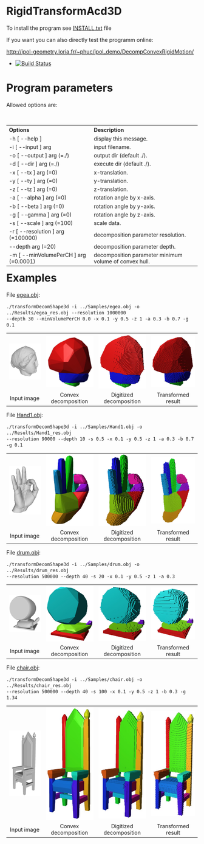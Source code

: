 # RigidTransformAcd3D

To install the program see <a href="https://github.com/ngophuc/RigidTransformAcd3D/blob/master/INSTALL.txt">INSTALL.txt</a> file


If you want you can also directly test the programm online:

http://ipol-geometry.loria.fr/~phuc/ipol_demo/DecompConvexRigidMotion/


* [![Build Status](https://travis-ci.org/ngophuc/RigidTransformAcd3D.svg?branch=master)](https://travis-ci.org/ngophuc/RigidTransformAcd3D)

# Program parameters

Allowed options are: 
<table align="right">
  <tr>
    <th align=Left>Options</th>
    <th align=Left>Description</th>
  </tr>
  <tr>
    <td align=Left>-h [ --help ]</th>
    <td>display this message.</th>
  </tr>	
  <tr>
    <td align=Left>-i [ --input ] arg</td>
    <td align=Left>input filename.</td>
  </tr>
  <tr>
    <td align=Left>-o [ --output ] arg (=./) </td>
    <td align=Left>output dir (default ./).</td>
  </tr>
  <tr>
    <td align=Left>-d [ --dir ] arg (=./) </td>
    <td align=Left> execute dir (default ./).</td>
  </tr>
  <tr>
    <td align=Left>-x [ --tx ] arg (=0) </td>
    <td align=Left>x-translation.</td>
  </tr>	
  <tr>
    <td align=Left>-y [ --ty ] arg (=0)</th>
    <td>y-translation.</th>
  </tr>	
  <tr>
    <td align=Left>-z [ --tz ] arg (=0)</td>
    <td align=Left>z-translation.</td>
  </tr>
  <tr>
    <td align=Left>-a [ --alpha ] arg (=0)  </td>
    <td align=Left>rotation angle by x-axis.</td>
  </tr>
  <tr>
    <td align=Left>-b [ --beta ] arg (=0) </td>
    <td align=Left>rotation angle by y-axis.</td>
  </tr>
  <tr>
    <td align=Left>-g [ --gamma ] arg (=0) </td>
    <td align=Left>rotation angle by z-axis.</td>
  </tr>	  
  <tr>
    <td align=Left>-s [ --scale ] arg (=100)   </td>
    <td align=Left>scale data.</td>
  </tr>
  <tr>
    <td align=Left>-r [ --resolution ] arg (=100000) </td>
    <td align=Left>decomposition parameter resolution.</td>
  </tr>
  <tr>
    <td align=Left>--depth arg (=20) </td>
    <td align=Left>decomposition parameter depth.</td>
  </tr>	  
  <tr>
    <td align=Left>-m [ --minVolumePerCH ] arg (=0.0001) </td>
    <td align=Left>decomposition parameter minimum volume of convex hull.</td>
  </tr>	
</table>

# Examples

<p>File <a href="https://github.com/ngophuc/RigidTransformAcd3D/blob/master/Samples/egea.obj">egea.obj</a>: </p>&#x000A;&#x000A;
<pre class="code highlight js-syntax-highlight plaintext">
<code>./transformDecomShape3d -i ../Samples/egea.obj -o ../Results/egea_res.obj --resolution 1000000 
--depth 30 --minVolumePerCH 0.0 -x 0.1 -y 0.5 -z 1 -a 0.3 -b 0.7 -g 0.1</code>
</pre>&#x000A;&#x000A;
<p>
	<table cellpadding="5">
		<tr>
		<td align="center" valign="center">
			<a href="https://github.com/ngophuc/RigidTransformAcd3D/blob/master/Samples/egea.obj">
				<img width="200" src="https://github.com/ngophuc/RigidTransformAcd3D/blob/master/Samples/egea.jpg" alt="Input image" />
			</a>	
		</td>	
		<td align="center" valign="center">
			<a href="https://github.com/ngophuc/RigidTransformAcd3D/blob/master/Results/egea_res_decomp.sdp">
				<img width="200" src="https://github.com/ngophuc/RigidTransformAcd3D/blob/master/Results/egea_res_decomp.jpg" alt="Convex decomposition" />
			</a>
		</td>	
		<td align="center" valign="center">
			<a href="https://github.com/ngophuc/RigidTransformAcd3D/blob/master/Results/egea_res_shape.obj">
				<img width="200" src="https://github.com/ngophuc/RigidTransformAcd3D/blob/master/Results/egea_res_shape.jpg" alt="Digitized decomposition" />
			</a>
		</td>
    		<td align="center" valign="center">
			<a href="https://github.com/ngophuc/RigidTransformAcd3D/blob/master/Results/egea_res_tshape.obj">
				<img width="200" src="https://github.com/ngophuc/RigidTransformAcd3D/blob/master/Results/egea_res_tshape.jpg" alt="Transformed result" />
			</a>
		</td>  
		</tr>
		<tr>
			<td align="center" valign="center">  Input image </td>
			<td align="center" valign="center">  Convex decomposition </td>
			<td align="center" valign="center">  Digitized decomposition </td>
			<td align="center" valign="center">  Transformed result </td>
		</tr>
	</table>
</p>

<p>File <a href="https://github.com/ngophuc/RigidTransformAcd3D/blob/master/Samples/Hand1.obj">Hand1.obj</a>: </p>&#x000A;&#x000A;
<pre class="code highlight js-syntax-highlight plaintext">
<code>./transformDecomShape3d -i ../Samples/Hand1.obj -o ../Results/Hand1_res.obj 
--resolution 90000 --depth 10 -s 0.5 -x 0.1 -y 0.5 -z 1 -a 0.3 -b 0.7 -g 0.1</code>
</pre>&#x000A;&#x000A;
<p>
	<table cellpadding="5">
		<tr>
		<td align="center" valign="center">
			<a href="https://github.com/ngophuc/RigidTransformAcd3D/blob/master/Samples/Hand1.obj">
				<img width="200" src="https://github.com/ngophuc/RigidTransformAcd3D/blob/master/Samples/Hand1.jpg" alt="Input image" />
			</a>	
		</td>	
		<td align="center" valign="center">
			<a href="https://github.com/ngophuc/RigidTransformAcd3D/blob/master/Results/Hand1_res_decomp.sdp">
				<img width="200" src="https://github.com/ngophuc/RigidTransformAcd3D/blob/master/Results/Hand1_res_decomp.jpg" alt="Convex decomposition" />
			</a>
		</td>	
		<td align="center" valign="center">
			<a href="https://github.com/ngophuc/RigidTransformAcd3D/blob/master/Results/Hand1_res_shape.obj">
				<img width="200" src="https://github.com/ngophuc/RigidTransformAcd3D/blob/master/Results/Hand1_res_shape.jpg" alt="Digitized decomposition" />
			</a>
		</td>
    		<td align="center" valign="center">
			<a href="https://github.com/ngophuc/RigidTransformAcd3D/blob/master/Results/Hand1_res_tshape.obj">
				<img width="200" src="https://github.com/ngophuc/RigidTransformAcd3D/blob/master/Results/Hand1_res_tshape.jpg" alt="Transformed result" />
			</a>
		</td>  
		</tr>
		<tr>
			<td align="center" valign="center">  Input image </td>
			<td align="center" valign="center">  Convex decomposition </td>
			<td align="center" valign="center">  Digitized decomposition </td>
			<td align="center" valign="center">  Transformed result </td>
		</tr>
	</table>
</p>

<p>File <a href="https://github.com/ngophuc/RigidTransformAcd3D/blob/master/Samples/drum.obj">drum.obj</a>: </p>&#x000A;&#x000A;
<pre class="code highlight js-syntax-highlight plaintext">
<code>./transformDecomShape3d -i ../Samples/drum.obj -o ../Results/drum_res.obj 
--resolution 500000 --depth 40 -s 20 -x 0.1 -y 0.5 -z 1 -a 0.3</code>
</pre>&#x000A;&#x000A;
<p>
	<table cellpadding="5">
		<tr>
		<td align="center" valign="center">
			<a href="https://github.com/ngophuc/RigidTransformAcd3D/blob/master/Samples/drum.obj">
				<img width="200" src="https://github.com/ngophuc/RigidTransformAcd3D/blob/master/Samples/drum.jpg" alt="Input image" />
			</a>	
		</td>	
		<td align="center" valign="center">
			<a href="https://github.com/ngophuc/RigidTransformAcd3D/blob/master/Results/drum_res_decomp.sdp">
				<img width="200" src="https://github.com/ngophuc/RigidTransformAcd3D/blob/master/Results/drum_res_decomp.jpg" alt="Convex decomposition" />
			</a>
		</td>	
		<td align="center" valign="center">
			<a href="https://github.com/ngophuc/RigidTransformAcd3D/blob/master/Results/drum_res_shape.obj">
				<img width="200" src="https://github.com/ngophuc/RigidTransformAcd3D/blob/master/Results/drum_res_shape.jpg" alt="Digitized decomposition" />
			</a>
		</td>
    		<td align="center" valign="center">
			<a href="https://github.com/ngophuc/RigidTransformAcd3D/blob/master/Results/drum_res_tshape.obj">
				<img width="200" src="https://github.com/ngophuc/RigidTransformAcd3D/blob/master/Results/drum_res_tshape.jpg" alt="Transformed result" />
			</a>
		</td>  
		</tr>
		<tr>
			<td align="center" valign="center">  Input image </td>
			<td align="center" valign="center">  Convex decomposition </td>
			<td align="center" valign="center">  Digitized decomposition </td>
			<td align="center" valign="center">  Transformed result </td>
		</tr>
	</table>
</p>

<p>File <a href="https://github.com/ngophuc/RigidTransformAcd3D/blob/master/Samples/chair.obj">chair.obj</a>: </p>&#x000A;&#x000A;
<pre class="code highlight js-syntax-highlight plaintext">
<code>./transformDecomShape3d -i ../Samples/chair.obj -o ../Results/chair_res.obj 
--resolution 500000 --depth 40 -s 100 -x 0.1 -y 0.5 -z 1 -b 0.3 -g 1.34</code>
</pre>&#x000A;&#x000A;
<p>
	<table cellpadding="5">
		<tr>
		<td align="center" valign="center">
			<a href="https://github.com/ngophuc/RigidTransformAcd3D/blob/master/Samples/chair.obj">
				<img width="200" src="https://github.com/ngophuc/RigidTransformAcd3D/blob/master/Samples/chair.jpg" alt="Input image" />
			</a>	
		</td>	
		<td align="center" valign="center">
			<a href="https://github.com/ngophuc/RigidTransformAcd3D/blob/master/Results/chair_res_decomp.sdp">
				<img width="200" src="https://github.com/ngophuc/RigidTransformAcd3D/blob/master/Results/chair_res_decomp.jpg" alt="Convex decomposition" />
			</a>
		</td>	
		<td align="center" valign="center">
			<a href="https://github.com/ngophuc/RigidTransformAcd3D/blob/master/Results/chair_res_shape.obj">
				<img width="200" src="https://github.com/ngophuc/RigidTransformAcd3D/blob/master/Results/chair_res_shape.jpg" alt="Digitized decomposition" />
			</a>
		</td>
    		<td align="center" valign="center">
			<a href="https://github.com/ngophuc/RigidTransformAcd3D/blob/master/Results/chair_res_tshape.obj">
				<img width="200" src="https://github.com/ngophuc/RigidTransformAcd3D/blob/master/Results/chair_res_tshape.jpg" alt="Transformed result" />
			</a>
		</td>  
		</tr>
		<tr>
			<td align="center" valign="center">  Input image </td>
			<td align="center" valign="center">  Convex decomposition </td>
			<td align="center" valign="center">  Digitized decomposition </td>
			<td align="center" valign="center">  Transformed result </td>
		</tr>
	</table>
</p>
